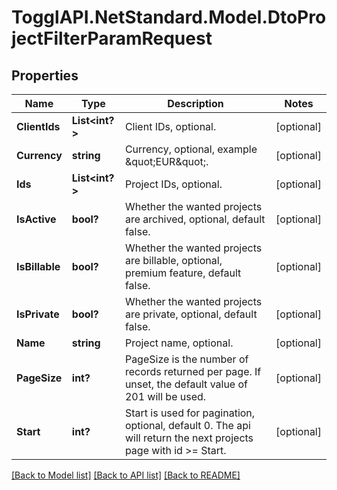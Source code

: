 # TogglAPI.NetStandard.Model.DtoProjectFilterParamRequest
## Properties

Name | Type | Description | Notes
------------ | ------------- | ------------- | -------------
**ClientIds** | **List&lt;int?&gt;** | Client IDs, optional. | [optional] 
**Currency** | **string** | Currency, optional, example \&quot;EUR\&quot;. | [optional] 
**Ids** | **List&lt;int?&gt;** | Project IDs, optional. | [optional] 
**IsActive** | **bool?** | Whether the wanted projects are archived, optional, default false. | [optional] 
**IsBillable** | **bool?** | Whether the wanted projects are billable, optional, premium feature, default false. | [optional] 
**IsPrivate** | **bool?** | Whether the wanted projects are private, optional, default false. | [optional] 
**Name** | **string** | Project name, optional. | [optional] 
**PageSize** | **int?** | PageSize is the number of records returned per page. If unset, the default value of 201 will be used. | [optional] 
**Start** | **int?** | Start is used for pagination, optional, default 0. The api will return the next projects page with id &gt;&#x3D; Start. | [optional] 

[[Back to Model list]](../README.md#documentation-for-models) [[Back to API list]](../README.md#documentation-for-api-endpoints) [[Back to README]](../README.md)

